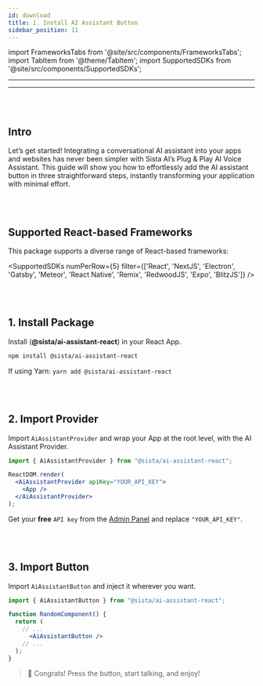 ```yaml
---
id: download
title: 1. Install AI Assistant Button
sidebar_position: 11
---
```


import FrameworksTabs from '@site/src/components/FrameworksTabs';
import TabItem from '@theme/TabItem';
import SupportedSDKs from '@site/src/components/SupportedSDKs';

---

<FrameworksTabs>
<TabItem value='react'>

---

<br/>
<br/>


## Intro

Let’s get started! Integrating a conversational AI assistant into your apps and websites has never been simpler with Sista AI’s Plug & Play AI Voice Assistant. This guide will show you how to effortlessly add the AI assistant button in three straightforward steps, instantly transforming your application with minimal effort.

<br/>
<br/>

## Supported React-based Frameworks

This package supports a diverse range of React-based frameworks:

<SupportedSDKs numPerRow={5} filter={['React', 'NextJS', 'Electron', 'Gatsby', 'Meteor', 'React Native', 'Remix', 'RedwoodJS', 'Expo', 'BlitzJS']} />


<br/>
<br/>

## 1. Install Package


Install  (**@sista/ai-assistant-react**)  in your React App.

```bash
npm install @sista/ai-assistant-react
```
If using Yarn: ` yarn add @sista/ai-assistant-react `


<br/>
<br/>

## 2. Import Provider

Import `AiAssistantProvider` and wrap your App at the root level, with the AI Assistant Provider.

```jsx
import { AiAssistantProvider } from "@sista/ai-assistant-react";

ReactDOM.render(
  <AiAssistantProvider apiKey="YOUR_API_KEY">
    <App />
  </AiAssistantProvider>
);
```

Get your **free** `API key` from the [Admin Panel](https://admin.sista.ai/applications) and replace `"YOUR_API_KEY"`.


<br/>
<br/>

## 3. Import Button

Import `AiAssistantButton` and inject it wherever you want.

```jsx
import { AiAssistantButton } from "@sista/ai-assistant-react";

function RandomComponent() {
  return (
    // ...
      <AiAssistantButton />
    // ...
  );
}
```

> 🎉 Congrats! Press the button, start talking, and enjoy!

</TabItem>

</FrameworksTabs>
